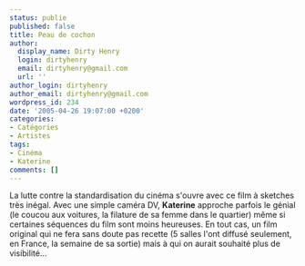 ```yaml
---
status: publie
published: false
title: Peau de cochon
author:
  display_name: Dirty Henry
  login: dirtyhenry
  email: dirtyhenry@gmail.com
  url: ''
author_login: dirtyhenry
author_email: dirtyhenry@gmail.com
wordpress_id: 234
date: '2005-04-26 19:07:00 +0200'
categories:
- Catégories
- Artistes
tags:
- Cinéma
- Katerine
comments: []
---
```

La lutte contre la standardisation du cinéma s'ouvre avec ce film à sketches très inégal. Avec une simple caméra DV, __Katerine__ approche parfois le génial (le coucou aux voitures, la filature de sa femme dans le quartier) même si certaines séquences du film sont moins heureuses. En tout cas, un film original qui ne fera sans doute pas recette (5 salles l'ont diffusé seulement, en France, la semaine de sa sortie) mais à qui on aurait souhaité plus de visibilité...

